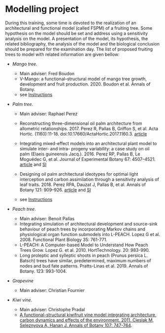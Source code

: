 # Modelling project

During this training, some time is devoted to the realization of an architectural and functional model (called FSPM) of a fruiting tree. Some hypothesis on the model should be set and address using a sensitivity analysis on the model. A presentation of the model, its hypothesis, the related bibliography, the analysis of the model and the biological conclusion should be prepared for the examination day.
The list of proposed fruiting trees to model with related information are given bellow:

- *Mango tree*.
    - Main adviser: Fred Boudon
    - V-Mango: a functional–structural model of mango tree growth, development and fruit production. 2020. Boudon et al. Annals of Botany.
    - see [Instructions](./mango/README.md)

- *Palm tree*.
    - Main adviser: Raphael Perez
    
    - Reconstructing three-dimensional oil palm architecture from allometric relationships. 2017. Perez R, Pallas B, Griffon S, et al. Acta Hortic.  (1160):11-18. doi:10.17660/ActaHortic.2017.1160.3. [article](./oilpalm/Perez_ActaHort_2017.pdf)
    - Integrating mixed-effect models into an architectural plant model to simulate inter- and intra- progeny variability: a case study on oil palm (Elaeis guineensis Jacq.). 2016. Perez RP, Pallas B, Le Moguédec G, et al.  Journal of Experimental Botany 67: 4507–4521.  [article](./oilpalm/Perez_JExpBot_2016.pdf) and [SI](./oilpalm/Perez_JExpBot_2016_SupData.pdf)
    - Designing oil palm architectural ideotypes for optimal light interception and carbon assimilation through a sensitivity analysis of leaf traits. 2018. Perez RPA, Dauzat J, Pallas B, et al. Annals of Botany 121: 909–926. [article](./oilpalm/Perez_AoB_2018.pdf) and [SI](./oilpalm/Perez_AoB_2018_supmat.pdf)
    - see [Instructions](./oilpalm/InstructionOilPalm.md)



- *Peach tree*.
    - Main adviser: Benoit Pallas
    - Integrating simulation of architectural development and source-sink behaviour of peach trees by incorporating Markov chains and physiological organ function submodels into L-PEACH. Lopez G et al. 2008. Functional Plant Biology 35: 761-771.
    - L-PEACH: A Computer-based Model to Understand How Peach Trees Grow. Lopez G. et al. 2010. HortTechnology. 20: 983-990.
    - Long proleptic and sylleptic shoots in peach (Prunus persica L. Batsch) trees have similar, predetermined, maximum numbers of nodes and bud fate patterns. Pratts-Linas et al. 2019. Annals of Botany. 123: 993-1004.
    
- *Grapevine* 
    - Main adviser: Christian Fournier

- *Kiwi vine*.
    - Main adviser: Christophe Pradal
    - [A functional-structural kiwifruit vine model integrating architecture, carbon dynamics and effects of the environment. 2011. Cieslak M, Seleznyova A, Hanan J. Annals of Botany 107: 747-764](https://academic.oup.com/aob/article/107/5/747/245402).
